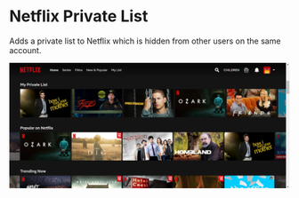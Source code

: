 # Netflix Private List

Adds a private list to Netflix which is hidden from other users on the same account.

![Screenshot](/images/screenshot-slider.png?raw=true 'Screenshot')
